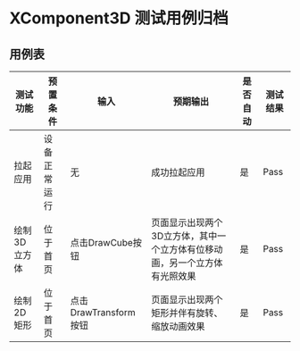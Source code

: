 # XComponent3D 测试用例归档

## 用例表

|测试功能|预置条件|输入|预期输出|是否自动|测试结果|
|--------------------------------|--------------------------------|--------------------------------|--------------------------------|--------------------------------|--------------------------------|
| 拉起应用 | 设备正常运行 | 无 |成功拉起应用|是| Pass |
| 绘制3D立方体 | 位于首页 | 点击DrawCube按钮 | 页面显示出现两个3D立方体，其中一个立方体有位移动画，另一个立方体有光照效果 | 是  | Pass |
| 绘制2D矩形 | 位于首页 | 点击DrawTransform按钮 | 页面显示出现两个矩形并伴有旋转、缩放动画效果 | 是 | Pass |

